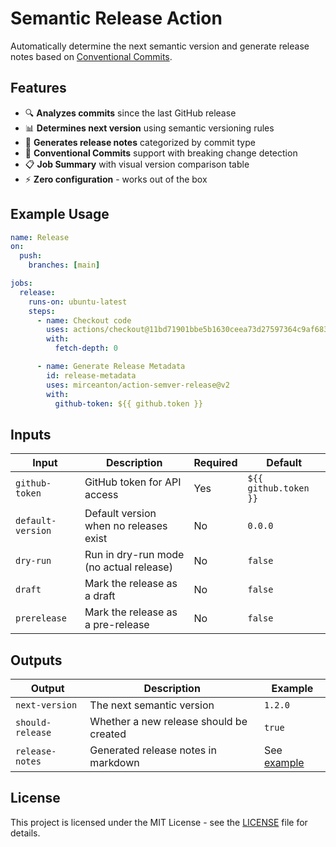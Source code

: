 # Semantic Release Action

Automatically determine the next semantic version and generate release notes based on
[Conventional Commits](https://www.conventionalcommits.org/).

## Features

- 🔍 **Analyzes commits** since the last GitHub release
- 📊 **Determines next version** using semantic versioning rules
- 📝 **Generates release notes** categorized by commit type
- 🎯 **Conventional Commits** support with breaking change detection
- 📋 **Job Summary** with visual version comparison table
- ⚡ **Zero configuration** - works out of the box

## Example Usage

```yaml
name: Release
on:
  push:
    branches: [main]

jobs:
  release:
    runs-on: ubuntu-latest
    steps:
      - name: Checkout code
        uses: actions/checkout@11bd71901bbe5b1630ceea73d27597364c9af683 # v4.2.2
        with:
          fetch-depth: 0

      - name: Generate Release Metadata
        id: release-metadata
        uses: mirceanton/action-semver-release@v2
        with:
          github-token: ${{ github.token }}
```

## Inputs

| Input             | Description                             | Required | Default               |
| ----------------- | --------------------------------------- | -------- | --------------------- |
| `github-token`    | GitHub token for API access             | Yes      | `${{ github.token }}` |
| `default-version` | Default version when no releases exist  | No       | `0.0.0`               |
| `dry-run`         | Run in dry-run mode (no actual release) | No       | `false`               |
| `draft`           | Mark the release as a draft             | No       | `false`               |
| `prerelease`      | Mark the release as a pre-release       | No       | `false`               |

## Outputs

| Output           | Description                             | Example                                                                                 |
| ---------------- | --------------------------------------- | --------------------------------------------------------------------------------------- |
| `next-version`   | The next semantic version               | `1.2.0`                                                                                 |
| `should-release` | Whether a new release should be created | `true`                                                                                  |
| `release-notes`  | Generated release notes in markdown     | See [example](https://github.com/mirceanton/action-semver-metadata/releases/tag/v1.0.0) |

## License

This project is licensed under the MIT License - see the [LICENSE](LICENSE) file for details.
